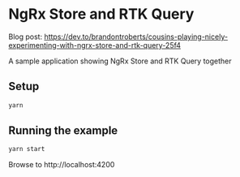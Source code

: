 # NgRx Store and RTK Query

Blog post: https://dev.to/brandontroberts/cousins-playing-nicely-experimenting-with-ngrx-store-and-rtk-query-25f4

A sample application showing NgRx Store and RTK Query together

## Setup

```sh
yarn
```

## Running the example

```sh
yarn start
```

Browse to http://localhost:4200
